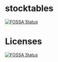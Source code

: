 # stocktables

[![FOSSA Status](https://app.fossa.io/api/projects/git%2Bgithub.com%2Fstocktables%2Fstocktables.svg?type=shield)](https://app.fossa.io/projects/git%2Bgithub.com%2Fstocktables%2Fstocktables?ref=badge_shield)


# Licenses

[![FOSSA Status](https://app.fossa.io/api/projects/git%2Bgithub.com%2Fstocktables%2Fstocktables.svg?type=large)](https://app.fossa.io/projects/git%2Bgithub.com%2Fstocktables%2Fstocktables?ref=badge_large)
